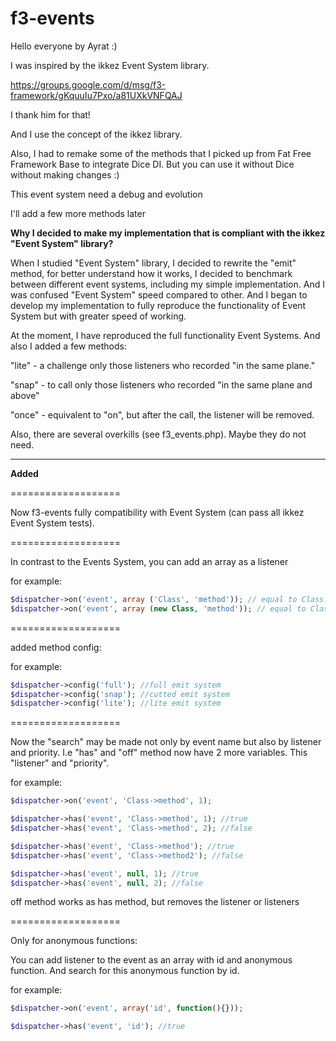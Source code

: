 # f3-events

Hello everyone by Ayrat :)

I was inspired by the ikkez Event System library.

https://groups.google.com/d/msg/f3-framework/gKquuIu7Pxo/a81UXkVNFQAJ

I thank him for that!

And I use the concept of the ikkez library.


Also, I had to remake some of the methods that I picked up from Fat Free Framework Base to integrate Dice DI. But you can use it without Dice without making changes :)

This event system need a debug and evolution

I'll add a few more methods later

**Why I decided to make my implementation that is compliant with the ikkez "Event System" library?**

When I studied "Event System" library, I decided to rewrite the "emit" method, for better understand how it works, I decided to benchmark between different event systems, including my simple implementation. And I was confused "Event System" speed compared to other. And I began to develop my implementation to fully reproduce the functionality of Event System but with greater speed of working.

At the moment, I have reproduced the full functionality Event Systems. And also I added a few methods:

"lite" - a challenge only those listeners who recorded "in the same plane."

"snap" - to call only those listeners who recorded "in the same plane and above"

"once" - equivalent to "on", but after the call, the listener will be removed.

Also, there are several overkills (see f3_events.php). Maybe they do not need.

----------

**Added**

===================

Now f3-events fully compatibility with Event System (can pass all ikkez Event System tests).

===================

In contrast to the Events System, you can add an array as a listener

for example:

```php
$dispatcher->on('event', array ('Class', 'method')); // equal to Class::method
$dispatcher->on('event', array (new Class, 'method')); // equal to Class->method
```

===================

added method config:

for example:

```php
$dispatcher->config('full'); //full emit system
$dispatcher->config('snap'); //cutted emit system
$dispatcher->config('lite'); //lite emit system
```

===================

Now the "search" may be made not only by event name but also by listener and priority. I.e "has" and "off" method now have 2 more variables. This "listener" and "priority".

for example:

```php
$dispatcher->on('event', 'Class->method', 1);

$dispatcher->has('event', 'Class->method', 1); //true
$dispatcher->has('event', 'Class->method', 2); //false

$dispatcher->has('event', 'Class->method'); //true
$dispatcher->has('event', 'Class->method2'); //false

$dispatcher->has('event', null, 1); //true
$dispatcher->has('event', null, 2); //false
```
off method works as has method, but removes the listener or listeners

===================

Only for anonymous functions:

You can add listener to the event as an array with id and anonymous function. And search for this anonymous function by id.

for example:

```php
$dispatcher->on('event', array('id', function(){}));

$dispatcher->has('event', 'id'); //true
```
